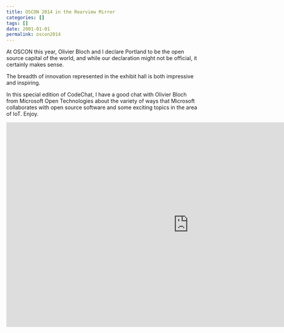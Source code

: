 ```yaml
---
title: OSCON 2014 in the Rearview Mirror
categories: []
tags: []
date: 2001-01-01
permalink: oscon2014
---
```


At OSCON this year, Olivier Bloch and I declare Portland to be the open source capital of the world, and while our declaration might not be official, it certainly makes sense.
<!-- more -->

The breadth of innovation represented in the exhibit hall is both impressive and inspiring.

In this special edition of CodeChat, I have a good chat with Olivier Bloch from Microsoft Open Technologies about the variety of ways that Microsoft collaborates with open source software and some exciting topics in the area of IoT. Enjoy.

<iframe src="http://channel9.msdn.com/Shows/codechat/oscon2014-olivier/player?h=540&w=960&format=html5" style="height:540px;width:960px;" allowFullScreen frameBorder="0" scrolling="no"></iframe>